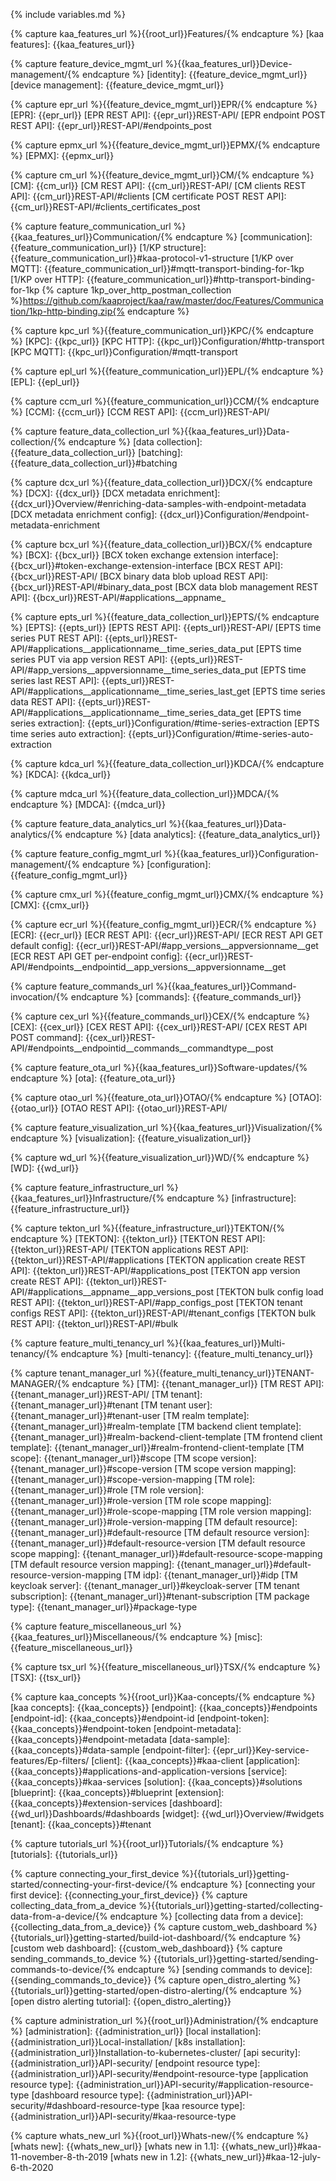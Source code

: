 {% include variables.md %}


<!--== Features and components ==-->
{% capture kaa_features_url %}{{root_url}}Features/{% endcapture %}
[kaa features]: {{kaa_features_url}}


<!-- Device management -->
{% capture feature_device_mgmt_url %}{{kaa_features_url}}Device-management/{% endcapture %}
[identity]: {{feature_device_mgmt_url}}
[device management]: {{feature_device_mgmt_url}}

{% capture epr_url %}{{feature_device_mgmt_url}}EPR/{% endcapture %}
[EPR]:                          {{epr_url}}
[EPR REST API]:                 {{epr_url}}REST-API/
[EPR endpoint POST REST API]:   {{epr_url}}REST-API/#endpoints_post

{% capture epmx_url %}{{feature_device_mgmt_url}}EPMX/{% endcapture %}
[EPMX]: {{epmx_url}}

{% capture cm_url %}{{feature_device_mgmt_url}}CM/{% endcapture %}
[CM]: {{cm_url}}
[CM REST API]:                  {{cm_url}}REST-API/
[CM clients REST API]:          {{cm_url}}REST-API/#clients
[CM certificate POST REST API]: {{cm_url}}REST-API/#clients_certificates_post


<!-- Communication -->
{% capture feature_communication_url %}{{kaa_features_url}}Communication/{% endcapture %}
[communication]:  {{feature_communication_url}}
[1/KP structure]: {{feature_communication_url}}#kaa-protocol-v1-structure
[1/KP over MQTT]: {{feature_communication_url}}#mqtt-transport-binding-for-1kp
[1/KP over HTTP]: {{feature_communication_url}}#http-transport-binding-for-1kp
{% capture 1kp_over_http_postman_collection %}https://github.com/kaaproject/kaa/raw/master/doc/Features/Communication/1kp-http-binding.zip{% endcapture %}

{% capture kpc_url %}{{feature_communication_url}}KPC/{% endcapture %}
[KPC]: {{kpc_url}}
[KPC HTTP]: {{kpc_url}}Configuration/#http-transport
[KPC MQTT]: {{kpc_url}}Configuration/#mqtt-transport

{% capture epl_url %}{{feature_communication_url}}EPL/{% endcapture %}
[EPL]: {{epl_url}}

{% capture ccm_url %}{{feature_communication_url}}CCM/{% endcapture %}
[CCM]: {{ccm_url}}
[CCM REST API]: {{ccm_url}}REST-API/


<!-- Data collection -->
{% capture feature_data_collection_url %}{{kaa_features_url}}Data-collection/{% endcapture %}
[data collection]: {{feature_data_collection_url}}
[batching]: {{feature_data_collection_url}}#batching

{% capture dcx_url %}{{feature_data_collection_url}}DCX/{% endcapture %}
[DCX]: {{dcx_url}}
[DCX metadata enrichment]:        {{dcx_url}}Overview/#enriching-data-samples-with-endpoint-metadata
[DCX metadata enrichment config]: {{dcx_url}}Configuration/#endpoint-metadata-enrichment

{% capture bcx_url %}{{feature_data_collection_url}}BCX/{% endcapture %}
[BCX]:                                      {{bcx_url}}
[BCX token exchange extension interface]:   {{bcx_url}}#token-exchange-extension-interface
[BCX REST API]:                             {{bcx_url}}REST-API/
[BCX binary data blob upload REST API]:     {{bcx_url}}REST-API/#binary_data_post
[BCX data blob management REST API]:        {{bcx_url}}REST-API/#applications__appname_

{% capture epts_url %}{{feature_data_collection_url}}EPTS/{% endcapture %}
[EPTS]:                                             {{epts_url}}
[EPTS REST API]:                                    {{epts_url}}REST-API/
[EPTS time series PUT REST API]:                    {{epts_url}}REST-API/#applications__applicationname__time_series_data_put
[EPTS time series PUT via app version REST API]:    {{epts_url}}REST-API/#app_versions__appversionname__time_series_data_put
[EPTS time series last REST API]:                   {{epts_url}}REST-API/#applications__applicationname__time_series_last_get
[EPTS time series data REST API]:                   {{epts_url}}REST-API/#applications__applicationname__time_series_data_get
[EPTS time series extraction]:                      {{epts_url}}Configuration/#time-series-extraction
[EPTS time series auto extraction]:                 {{epts_url}}Configuration/#time-series-auto-extraction

{% capture kdca_url %}{{feature_data_collection_url}}KDCA/{% endcapture %}
[KDCA]: {{kdca_url}}

{% capture mdca_url %}{{feature_data_collection_url}}MDCA/{% endcapture %}
[MDCA]: {{mdca_url}}

<!-- Data analytics -->
{% capture feature_data_analytics_url %}{{kaa_features_url}}Data-analytics/{% endcapture %}
[data analytics]: {{feature_data_analytics_url}}

<!-- Configuration management -->
{% capture feature_config_mgmt_url %}{{kaa_features_url}}Configuration-management/{% endcapture %}
[configuration]: {{feature_config_mgmt_url}}

{% capture cmx_url %}{{feature_config_mgmt_url}}CMX/{% endcapture %}
[CMX]: {{cmx_url}}

{% capture ecr_url %}{{feature_config_mgmt_url}}ECR/{% endcapture %}
[ECR]: {{ecr_url}}
[ECR REST API]:                         {{ecr_url}}REST-API/
[ECR REST API GET default config]:      {{ecr_url}}REST-API/#app_versions__appversionname__get
[ECR REST API GET per-endpoint config]: {{ecr_url}}REST-API/#endpoints__endpointid__app_versions__appversionname__get


<!-- Commands -->
{% capture feature_commands_url %}{{kaa_features_url}}Command-invocation/{% endcapture %}
[commands]: {{feature_commands_url}}

{% capture cex_url %}{{feature_commands_url}}CEX/{% endcapture %}
[CEX]: {{cex_url}}
[CEX REST API]: {{cex_url}}REST-API/
[CEX REST API POST command]: {{cex_url}}REST-API/#endpoints__endpointid__commands__commandtype__post


<!-- Software updates -->
{% capture feature_ota_url %}{{kaa_features_url}}Software-updates/{% endcapture %}
[ota]: {{feature_ota_url}}

{% capture otao_url %}{{feature_ota_url}}OTAO/{% endcapture %}
[OTAO]: {{otao_url}}
[OTAO REST API]: {{otao_url}}REST-API/


<!-- Visualization -->
{% capture feature_visualization_url %}{{kaa_features_url}}Visualization/{% endcapture %}
[visualization]: {{feature_visualization_url}}

{% capture wd_url %}{{feature_visualization_url}}WD/{% endcapture %}
[WD]: {{wd_url}}


<!-- Infrastructure -->
{% capture feature_infrastructure_url %}{{kaa_features_url}}Infrastructure/{% endcapture %}
[infrastructure]: {{feature_infrastructure_url}}

{% capture tekton_url %}{{feature_infrastructure_url}}TEKTON/{% endcapture %}
[TEKTON]:                               {{tekton_url}}
[TEKTON REST API]:                      {{tekton_url}}REST-API/
[TEKTON applications REST API]:         {{tekton_url}}REST-API/#applications
[TEKTON application create REST API]:   {{tekton_url}}REST-API/#applications_post
[TEKTON app version create REST API]:   {{tekton_url}}REST-API/#applications__appname__app_versions_post
[TEKTON bulk config load REST API]:     {{tekton_url}}REST-API/#app_configs_post
[TEKTON tenant configs REST API]:       {{tekton_url}}REST-API/#tenant_configs
[TEKTON bulk REST API]:                 {{tekton_url}}REST-API/#bulk


<!-- Multi-tenancy -->
{% capture feature_multi_tenancy_url %}{{kaa_features_url}}Multi-tenancy/{% endcapture %}
[multi-tenancy]: {{feature_multi_tenancy_url}}

{% capture tenant_manager_url %}{{feature_multi_tenancy_url}}TENANT-MANAGER/{% endcapture %}
[TM]:                                   {{tenant_manager_url}}
[TM REST API]:                          {{tenant_manager_url}}REST-API/
[TM tenant]:                            {{tenant_manager_url}}#tenant
[TM tenant user]:                       {{tenant_manager_url}}#tenant-user
[TM realm template]:                    {{tenant_manager_url}}#realm-template
[TM backend client template]:           {{tenant_manager_url}}#realm-backend-client-template
[TM frontend client template]:          {{tenant_manager_url}}#realm-frontend-client-template
[TM scope]:                             {{tenant_manager_url}}#scope
[TM scope version]:                     {{tenant_manager_url}}#scope-version
[TM scope version mapping]:             {{tenant_manager_url}}#scope-version-mapping
[TM role]:                              {{tenant_manager_url}}#role
[TM role version]:                      {{tenant_manager_url}}#role-version
[TM role scope mapping]:                {{tenant_manager_url}}#role-scope-mapping
[TM role version mapping]:              {{tenant_manager_url}}#role-version-mapping
[TM default resource]:                  {{tenant_manager_url}}#default-resource
[TM default resource version]:          {{tenant_manager_url}}#default-resource-version
[TM default resource scope mapping]:    {{tenant_manager_url}}#default-resource-scope-mapping
[TM default resource version mapping]:  {{tenant_manager_url}}#default-resource-version-mapping
[TM idp]:                               {{tenant_manager_url}}#idp
[TM keycloak server]:                   {{tenant_manager_url}}#keycloak-server
[TM tenant subscription]:               {{tenant_manager_url}}#tenant-subscription
[TM package type]:                      {{tenant_manager_url}}#package-type


<!-- Miscellaneous -->
{% capture feature_miscellaneous_url %}{{kaa_features_url}}Miscellaneous/{% endcapture %}
[misc]: {{feature_miscellaneous_url}}

{% capture tsx_url %}{{feature_miscellaneous_url}}TSX/{% endcapture %}
[TSX]: {{tsx_url}}


<!--== Kaa RFCs ==-->
[RFCs]:     {{rfc_url}}#kaa-rfcs
[1/KP]:     {{rfc_url}}blob/master/0001/README.md
[2/DCP]:    {{rfc_url}}blob/master/0002/README.md
[3/ISM]:    {{rfc_url}}blob/master/0003/README.md
[4/ESP]:    {{rfc_url}}blob/master/0004/README.md
[6/CDTP]:   {{rfc_url}}blob/master/0006/README.md
[7/CMP]:    {{rfc_url}}blob/master/0007/README.md
[8/KPSR]:   {{rfc_url}}blob/master/0008/README.md
[9/ELCE]:   {{rfc_url}}blob/master/0009/README.md
[10/EPMP]:  {{rfc_url}}blob/master/0010/README.md
[11/CEP]:   {{rfc_url}}blob/master/0011/README.md
[12/CIP]:   {{rfc_url}}blob/master/0012/README.md
[13/DSTP]:  {{rfc_url}}blob/master/0013/README.md
[14/TSTP]:  {{rfc_url}}blob/master/0014/README.md
[15/EME]:   {{rfc_url}}blob/master/0015/README.md
[16/ECAP]:  {{rfc_url}}blob/master/0016/README.md
[17/SCMP]:  {{rfc_url}}blob/master/0017/README.md
[18/EFE]:   {{rfc_url}}blob/master/0018/README.md
[19/EPMMP]: {{rfc_url}}blob/master/0019/README.md
[20/EFMP]:  {{rfc_url}}blob/master/0020/README.md
[21/TLE]:   {{rfc_url}}blob/master/0021/README.md
[22/CAP]:   {{rfc_url}}blob/master/0022/README.md


<!--== Kaa terminology ==-->
[architecture overview]:    {{root_url}}Architecture-overview/
[scalability]:              {{root_url}}Architecture-overview/#scalability
[service configuration]:    {{root_url}}Architecture-overview/#configuration

{% capture kaa_concepts %}{{root_url}}Kaa-concepts/{% endcapture %}
[kaa concepts]:         {{kaa_concepts}}
[endpoint]:             {{kaa_concepts}}#endpoints
[endpoint-id]:          {{kaa_concepts}}#endpoint-id
[endpoint-token]:       {{kaa_concepts}}#endpoint-token
[endpoint-metadata]:    {{kaa_concepts}}#endpoint-metadata
[data-sample]:          {{kaa_concepts}}#data-sample
[endpoint-filter]:      {{epr_url}}Key-service-features/Ep-filters/
[client]:               {{kaa_concepts}}#kaa-client
[application]:          {{kaa_concepts}}#applications-and-application-versions
[service]:              {{kaa_concepts}}#kaa-services
[solution]:             {{kaa_concepts}}#solutions
[blueprint]:            {{kaa_concepts}}#blueprint
[extension]:            {{kaa_concepts}}#extension-services
[dashboard]:            {{wd_url}}Dashboards/#dashboards
[widget]:               {{wd_url}}Overview/#widgets
[tenant]:               {{kaa_concepts}}#tenant

<!--== Tutorials ==-->
{% capture tutorials_url %}{{root_url}}Tutorials/{% endcapture %}
[tutorials]:                              {{tutorials_url}}

<!--== Getting Started ==-->
[getting started tutorials]:              {{tutorials_url}}getting-started/
{% capture connecting_your_first_device %}{{tutorials_url}}getting-started/connecting-your-first-device/{% endcapture %}
[connecting your first device]:           {{connecting_your_first_device}}
{% capture collecting_data_from_a_device %}{{tutorials_url}}getting-started/collecting-data-from-a-device/{% endcapture %}
[collecting data from a device]:          {{collecting_data_from_a_device}}
{% capture custom_web_dashboard %}        {{tutorials_url}}getting-started/build-iot-dashboard/{% endcapture %}
[custom web dashboard]:                   {{custom_web_dashboard}}
{% capture sending_commands_to_device %}  {{tutorials_url}}getting-started/sending-commands-to-device/{% endcapture %}
[sending commands to device]:             {{sending_commands_to_device}}
{% capture open_distro_alerting %}        {{tutorials_url}}getting-started/open-distro-alerting/{% endcapture %}
[open distro alerting tutorial]:          {{open_distro_alerting}}

[iot notification tutorial]:              {{tutorials_url}}getting-started/iot-notification/
[kaa cloud getting started]:              {{tutorials_url}}getting-started/getting-started-kaa-cloud/

<!--== Device Integration ==-->
[device integration tutorials]:           {{tutorials_url}}device-integration/
[connect Arduino (MKR-1010 + MKR-ENV)]:   {{tutorials_url}}device-integration/hardware-guides/connect-arduino-mkr-1010-to-kaa-platform/
[connect BlitzWolf smart socket]:         {{tutorials_url}}device-integration/hardware-guides/connect-blitzwolf-smart-socket/
[how to connect an ESP8266]:              {{tutorials_url}}device-integration/hardware-guides/connect-esp8266-to-kaa-platform/
[how to connect an STM32]:                {{tutorials_url}}device-integration/hardware-guides/connect-stm32-to-kaa-platform/
[how to connect a Raspberry Pi]:          {{tutorials_url}}device-integration/hardware-guides/connect-raspberry-to-kaa-platform/
[connecting node-red to kaa]:             {{tutorials_url}}device-integration/connecting-node-red-to-kaa/

<!-- Administration -->
{% capture administration_url %}{{root_url}}Administration/{% endcapture %}
[administration]:               {{administration_url}}
[local installation]:           {{administration_url}}Local-installation/
[k8s installation]:             {{administration_url}}Installation-to-kubernetes-cluster/
[api security]:                 {{administration_url}}API-security/
[endpoint resource type]:       {{administration_url}}API-security/#endpoint-resource-type
[application resource type]:    {{administration_url}}API-security/#application-resource-type
[dashboard resource type]:      {{administration_url}}API-security/#dashboard-resource-type
[kaa resource type]:            {{administration_url}}API-security/#kaa-resource-type

<!-- Webinars -->
[webinars]: {{root_url}}Webinars/
[webinar Kaa IoT Cloud and Kaa 1.1]:        {{root_url}}Webinars/2019-12-11-Kaa-IoT-Cloud-and-Kaa-1.1/
[webinar Data Analytics and Notifications]: {{root_url}}Webinars/2020-04-02-Data-Analytics-and-Notifications/

<!-- What's new -->
{% capture whats_new_url %}{{root_url}}Whats-new/{% endcapture %}
[whats new]:        {{whats_new_url}}
[whats new in 1.1]: {{whats_new_url}}#kaa-11-november-8-th-2019
[whats new in 1.2]: {{whats_new_url}}#kaa-12-july-6-th-2020

<!--== 3-rd party components ==-->
[docker]: https://www.docker.com/
[k8s]: https://kubernetes.io/
[helm]: https://helm.sh/
[prometheus]: https://prometheus.io/
[nginx]: https://www.nginx.com/
[fluentd]: https://www.fluentd.org/
[grafana]: https://grafana.com/
[nats]: https://www.nats.io/
[keycloak]: https://www.keycloak.org/
[influxdb]: https://docs.influxdata.com/influxdb/
[mongo]: https://www.mongodb.com/what-is-mongodb
[maria]: https://mariadb.org/
[redis]: https://redis.io
[postgresql]: https://www.postgresql.org/
[elastic stack]: https://www.elastic.co/elastic-stack
[elasticsearch]: https://www.elastic.co/elasticsearch/
[kibana]: https://www.elastic.co/kibana
[vault]: https://www.vaultproject.io/
[open distro]: https://opendistro.github.io/
[open distro security]: https://opendistro.github.io/for-elasticsearch-docs/docs/security/
[open distro kibana]: https://opendistro.github.io/for-elasticsearch-docs/docs/kibana/
[open distro alerting]: https://opendistro.github.io/for-elasticsearch-docs/docs/alerting/
[curl]: https://en.wikipedia.org/wiki/CURL

<!--== Technologies ==-->
[mqtt]: http://mqtt.org/
[coap]: http://coap.technology/
[json]: https://www.json.org/
[uuid]: https://en.wikipedia.org/wiki/Universally_unique_identifier
[avro]: https://avro.apache.org/
[oauth2]: https://tools.ietf.org/html/rfc6749
[resource server]: https://www.oauth.com/oauth2-servers/the-resource-server/
[access token]: https://www.oauth.com/oauth2-servers/access-tokens/
[oauth scope]: https://www.oauth.com/oauth2-servers/scope/
[openid]: https://openid.net/connect/
[uma]: https://en.wikipedia.org/wiki/User-Managed_Access
[python download]: https://www.python.org/downloads/

<!--== General ==-->
[42]: https://en.wikipedia.org/wiki/42_(number)#The_Hitchhiker's_Guide_to_the_Galaxy
[digital twin]: https://en.wikipedia.org/wiki/Digital_twin
[over-the-air]: https://en.wikipedia.org/wiki/Over-the-air_programming
[openid]: https://openid.net/connect/

<!--== KaaIoT sites ==-->
[Kaa cloud]:              https://cloud.kaaiot.com
[Kaa cloud registration]: https://www.kaaproject.org/free-trial
[Kaa user chat]:          https://gitter.im/KaaIoT/community
[kaaproject.org]:         https://www.kaaproject.org

<!--== Repl.it ==-->
[connecting your first device repl]:   https://repl.it/@KaaIoT/ConnectingYourFirstDevice120
[collecting data from a device repl]:  https://repl.it/@KaaIoT/CollectingDataFromADevice120
[sending commands to the device repl]: https://repl.it/@KaaIoT/SendingCommandsTODevice120

<!--== Hardware ==-->
[MKR-1010]:       https://www.arduino.cc/en/Guide/MKRWiFi1010
[MKR-ENV-Shield]: https://www.arduino.cc/en/Guide/MKRENVShield
